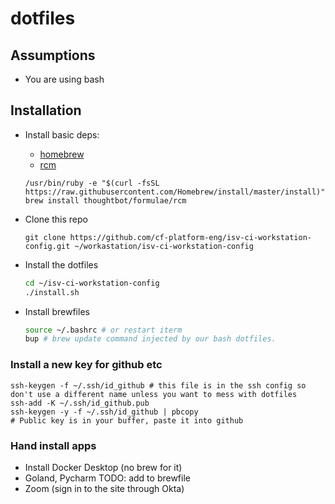 # dotfiles

## Assumptions

- You are using bash

## Installation

* Install basic deps: 
    * [homebrew](https://brew.sh)
    * [rcm](https://github.com/thoughtbot/rcm)
    ```
    /usr/bin/ruby -e "$(curl -fsSL https://raw.githubusercontent.com/Homebrew/install/master/install)"
    brew install thoughtbot/formulae/rcm
    ```
* Clone this repo
    ```
    git clone https://github.com/cf-platform-eng/isv-ci-workstation-config.git ~/workastation/isv-ci-workstation-config
    ```

* Install the dotfiles
    ```bash
    cd ~/isv-ci-workstation-config 
    ./install.sh
    ```
    
* Install brewfiles
    ```bash
    source ~/.bashrc # or restart iterm
    bup # brew update command injected by our bash dotfiles.
    ```

### Install a new key for github etc

```shell
ssh-keygen -f ~/.ssh/id_github # this file is in the ssh config so don't use a different name unless you want to mess with dotfiles 
ssh-add -K ~/.ssh/id_github.pub
ssh-keygen -y -f ~/.ssh/id_github | pbcopy
# Public key is in your buffer, paste it into github
```

### Hand install apps
* Install Docker Desktop (no brew for it)
* Goland, Pycharm TODO: add to brewfile
* Zoom (sign in to the site through Okta)

